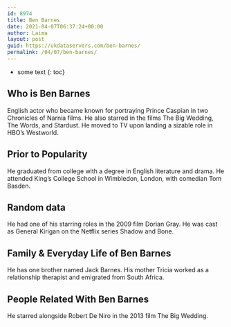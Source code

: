 ```yaml
---
id: 8974
title: Ben Barnes
date: 2021-04-07T06:37:24+00:00
author: Laima
layout: post
guid: https://ukdataservers.com/ben-barnes/
permalink: /04/07/ben-barnes/
---
```


* some text
{: toc}


## Who is Ben Barnes
                  
                  
                  
English actor who became known for portraying Prince Caspian in two Chronicles of Narnia films. He also starred in the films The Big Wedding, The Words, and Stardust. He moved to TV upon landing a sizable role in HBO&#8217;s Westworld.
                  
              
            
              
            
                
                
                
## Prior to Popularity
                  
                  
                  
He graduated from college with a degree in English literature and drama. He attended King&#8217;s College School in Wimbledon, London, with comedian Tom Basden.
                  
              
            
              
            
                
                
                
## Random data
                  
                  
                  
He had one of his starring roles in the 2009 film Dorian Gray. He was cast as General Kirigan on the Netflix series Shadow and Bone.
                  
              
            
              
            
                
                
                
## Family & Everyday Life of Ben Barnes
                  
                  
                  
He has one brother named Jack Barnes. His mother Tricia worked as a relationship therapist and emigrated from South Africa.
                  
              
            
              
            
                
                
                
## People Related With Ben Barnes
                  
                  
                  
He starred alongside Robert De Niro in the 2013 film The Big Wedding.
                  
              
            
              
            
                
              
            
              
              
            
            
              
            
          
          
          